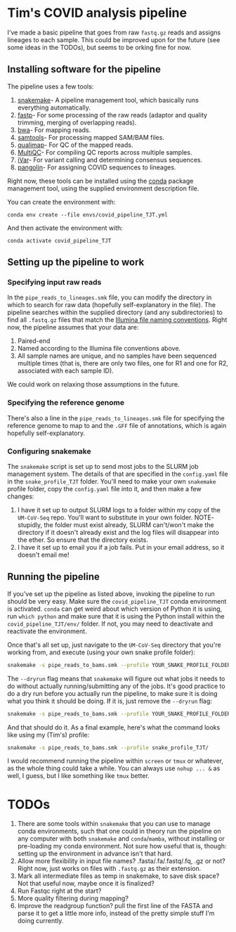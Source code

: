 # Tim's COVID analysis pipeline

I've made a basic pipeline that goes from raw `fastq.gz` reads and assigns lineages to each sample. This could be improved upon for the future (see some ideas in the TODOs), but seems to be orking fine for now. 

## Installing software for the pipeline

The pipeline uses a few tools:

1. [snakemake](https://snakemake.readthedocs.io/en/stable/)- A pipeline management tool, which basically runs everything automatically.
2. [fastp](https://github.com/OpenGene/fastp)- For some processing of the raw reads (adaptor and quality trimming, merging of overlapping reads).
3. [bwa](http://bio-bwa.sourceforge.net)- For mapping reads.
4. [samtools](https://www.htslib.org)- For processing mapped SAM/BAM files.
5. [qualimap](http://qualimap.conesalab.org)- For QC of the mapped reads.
6. [MultiQC](https://multiqc.info)- For compiling QC reports across multiple samples.
7. [iVar](https://andersen-lab.github.io/ivar/html/index.html)- For variant calling and determining consensus sequences.
8. [pangolin](https://cov-lineages.org/pangolin.html)- For assigning COVID sequences to lineages.

Right now, these tools can be installed using the [conda](https://docs.conda.io/en/latest/) package management tool, using the supplied environment description file.

You can create the environment with:

    conda env create --file envs/covid_pipeline_TJT.yml

And then activate the environment with:

    conda activate covid_pipeline_TJT

## Setting up the pipeline to work

### Specifying input raw reads

In the `pipe_reads_to_lineages.smk` file, you can modify the directory in which to search for raw data (hopefully self-explanatory in the file). The pipeline searches within the supplied directory (and any subdirectories) to find all `.fastq.gz` files that match the [Illumina file naming conventions](https://support.illumina.com/help/BaseSpace_OLH_009008/Content/Source/Informatics/BS/NamingConvention_FASTQ-files-swBS.htm). Right now, the pipeline assumes that your data are:

1. Paired-end
2. Named according to the Illumina file conventions above.
3. All sample names are unique, and no samples have been sequenced multiple times (that is, there are only two files, one for R1 and one for R2, associated with each sample ID).

We could work on relaxing those assumptions in the future.

### Specifying the reference genome 

There's also a line in the `pipe_reads_to_lineages.smk` file for specifying the reference genome to map to and the `.GFF` file of annotations, which is again hopefully self-explanatory.

### Configuring snakemake

The `snakemake` script is set up to send most jobs to the SLURM job management system. The details of that are specified in the `config.yaml` file in the `snake_profile_TJT` folder.  You'll need to make your own `snakemake` profile folder, copy the `config.yaml` file into it, and then make a few changes:

1. I have it set up to output SLURM logs to a folder within my copy of the `UM-CoV-Seq` repo. You'll want to substitute in your own folder. NOTE- stupidly, the folder must exist already, SLURM can't/won't make the directory if it doesn't already exist and the log files will disappear into the ether. So ensure that the directory exists. 
2. I have it set up to email you if a job fails. Put in your email address, so it doesn't email me!

## Running the pipeline

If you've set up the pipeline as listed above, invoking the pipeline to run should be very easy. Make sure the `covid_pipeline_TJT` conda environment is activated. `conda` can get weird about which version of Python it is using, run `which python` and make sure that it is using the Python install within the `covid_pipeline_TJT/env/` folder. If not, you may need to deactivate and reactivate the environment. 

Once that's all set up, just navigate to the `UM-CoV-Seq` directory that you're working from, and execute (using your own snake profile folder):

```bash
snakemake -s pipe_reads_to_bams.smk --profile YOUR_SNAKE_PROFILE_FOLDER/ --dryrun
```

The `--dryrun` flag means that `snakemake` will figure out what jobs it needs to do without actually running/submitting any of the jobs. It's good practice to do a dry run before you actually run the pipeline, to make sure it is doing what you think it should be doing. If it is, just remove the `--dryrun` flag:

```bash
snakemake -s pipe_reads_to_bams.smk --profile YOUR_SNAKE_PROFILE_FOLDER/ 
```

And that should do it. As a final example, here's what the command looks like using my (Tim's) profile:

```bash
snakemake -s pipe_reads_to_bams.smk --profile snake_profile_TJT/ 
```

I would recommend running the pipeline within `screen` or `tmux` or whatever, as the whole thing could take a while. You can always use `nohup ... &` as well, I guess, but I like something like `tmux` better. 

# TODOs

1. There are some tools within `snakemake` that you can use to manage conda environments, such that one could in theory run the pipeline on any computer with both `snakemake` and `conda`/`mamba`, without installing or pre-loading my conda environment. Not sure how useful that is, though: setting up the environment in advance isn't that hard.
2. Allow more flexibility in input file names? .fasta/.fa/.fastq/.fq, .gz or not? Right now, just works on files with `.fastq.gz` as their extension.
3. Mark all intermediate files as temp in snakemake, to save disk space? Not that useful now, maybe once it is finalized?
4. Run Fastqc right at the start?
5. More quality filtering during mapping? 
6. Improve the readgroup function? pull the first line of the FASTA and parse it to get a little more info, instead of the pretty simple stuff I'm doing currently.

